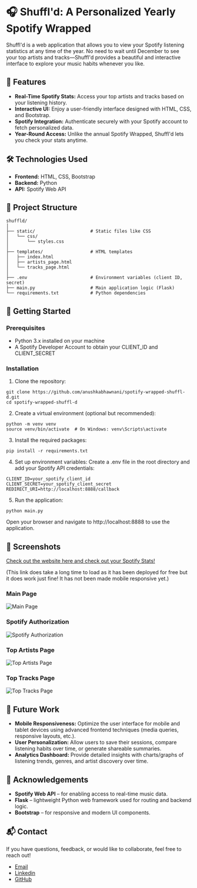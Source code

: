 # 🎧 Shuffl'd: A Personalized Yearly Spotify Wrapped

Shuffl'd is a web application that allows you to view your Spotify listening statistics at any time of the year. No need to wait until December to see your top artists and tracks—Shuffl'd provides a beautiful and interactive interface to explore your music habits whenever you like.

## 🚀 Features
* **Real-Time Spotify Stats:** Access your top artists and tracks based on your listening history.
* **Interactive UI:** Enjoy a user-friendly interface designed with HTML, CSS, and Bootstrap.
* **Spotify Integration:** Authenticate securely with your Spotify account to fetch personalized data.
* **Year-Round Access:** Unlike the annual Spotify Wrapped, Shuffl'd lets you check your stats anytime.

## 🛠️ Technologies Used
* **Frontend:** HTML, CSS, Bootstrap
* **Backend:** Python
* **API:** Spotify Web API

## 📁 Project Structure
```
shuffld/
│
├── static/                     # Static files like CSS
│   └── css/
│       └── styles.css
│
├── templates/                  # HTML templates
│   ├── index.html
│   ├── artists_page.html
│   └── tracks_page.html
│
├── .env                        # Environment variables (client ID, secret)
├── main.py                     # Main application logic (Flask)
└── requirements.txt            # Python dependencies
```

## 🧪 Getting Started
### Prerequisites
* Python 3.x installed on your machine
* A Spotify Developer Account to obtain your CLIENT_ID and CLIENT_SECRET

### Installation
1. Clone the repository:
```
git clone https://github.com/anushkabhawnani/spotify-wrapped-shuffl-d.git
cd spotify-wrapped-shuffl-d
```

2. Create a virtual environment (optional but recommended):
```
python -m venv venv
source venv/bin/activate  # On Windows: venv\Scripts\activate
```

3. Install the required packages:
```
pip install -r requirements.txt
```

4. Set up environment variables:
Create a .env file in the root directory and add your Spotify API credentials:
```
CLIENT_ID=your_spotify_client_id
CLIENT_SECRET=your_spotify_client_secret
REDIRECT_URI=http://localhost:8888/callback
```

5. Run the application:
```
python main.py
```
Open your browser and navigate to http://localhost:8888 to use the application.

## 📸 Screenshots

[Check out the website here and check out your Spotify Stats!](https://shuffld.onrender.com/)

(This link does take a long time to load as it has been deployed for free but it does work just fine! It has not been made mobile responsive yet.)

### Main Page
![Main Page](https://github.com/user-attachments/assets/783715db-c0d7-46b1-8821-572d6a40f2a5)

### Spotify Authorization
![Spotify Authorization](https://github.com/user-attachments/assets/ab16d3cd-d5c6-47e0-a9f3-1b12ad9c54ad)

### Top Artists Page
![Top Artists Page](https://github.com/user-attachments/assets/20ec8ea4-397c-4f81-a910-3b240d6c43da)

### Top Tracks Page
![Top Tracks Page  ](https://github.com/user-attachments/assets/50a951bc-d3ad-4bb2-8fa1-c233c60b4335)

## 🚀 Future Work
* **Mobile Responsiveness:** Optimize the user interface for mobile and tablet devices using advanced frontend techniques (media queries, responsive layouts, etc.).
* **User Personalization:** Allow users to save their sessions, compare listening habits over time, or generate shareable summaries.
* **Analytics Dashboard:** Provide detailed insights with charts/graphs of listening trends, genres, and artist discovery over time.

## 🙏 Acknowledgements
* **Spotify Web API** – for enabling access to real-time music data.
* **Flask** – lightweight Python web framework used for routing and backend logic.
* **Bootstrap** – for responsive and modern UI components.

## 📬 Contact
If you have questions, feedback, or would like to collaborate, feel free to reach out!
* [Email](anushkab1411@gmail.com)
* [Linkedin](https://www.linkedin.com/in/anushka-bhawnani-0a3207316/)
* [GitHub](https://github.com/anushkabhawnani)
